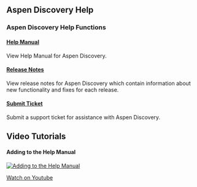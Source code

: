 ## Aspen Discovery Help

### Aspen Discovery Help Functions

#### [Help Manual](/Admin/HelpManual)
View Help Manual for Aspen Discovery.
#### [Release Notes](/Admin/ReleaseNotes)
View release notes for Aspen Discovery which contain information about new functionality and fixes for each release.
#### [Submit Ticket](/Admin/SubmitTicket)
Submit a support ticket for assistance with Aspen Discovery.

## Video Tutorials

#### Adding to the Help Manual
[![Adding to the Help Manual](/manual/images/Aspen-Help.jpg)](https://youtu.be/mBE3rdUxthw)

[Watch on Youtube](https://www.youtube.com/watch?v=2E1cYPKve0U&list=PLV_OXyJ1D3Bjr49J9FQ3M0uNhiNv4E04f&index=6)
